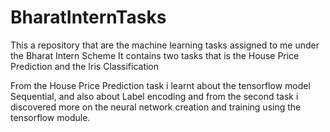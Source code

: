 # BharatInternTasks
This a repository that are the machine learning tasks assigned to me under the Bharat Intern Scheme
It contains two tasks that is the 
House Price Prediction and the
Iris Classification

From the House Price Prediction task i learnt about the tensorflow model Sequential, and also about Label encoding and from the second task i discovered more on the neural network creation and training using the tensorflow module.